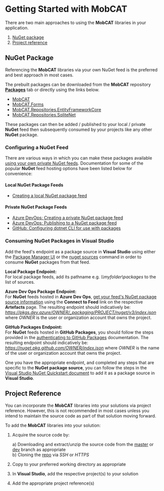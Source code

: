 # Getting Started with MobCAT
There are two main approaches to using the **MobCAT** libraries in your application.
1. [NuGet package](#nuget-package)
2. [Project reference](#project-reference)


## NuGet Package
Referencing the **MobCAT** libraries via your own NuGet feed is the preferred and best approach in most cases. 

The prebuilt packages can be downloaded from the **MobCAT** repository **[Packages](https://github.com/xamcat/mobcat-library/packages)** tab or directly using the links below.

- [MobCAT](https://github.com/xamcat/mobcat-library/packages/14497)
- [MobCAT.Forms](https://github.com/xamcat/mobcat-library/packages/14499)
- [MobCAT.Repositories.EntityFrameworkCore]()
- [MobCAT.Repositories.SqliteNet]()

These packages can then be added / published to your local / private **NuGet** feed then subsequently consumed by your projects like any other **NuGet** package.

### Configuring a NuGet Feed
There are various ways in which you can make these packages available [using your own private NuGet feeds](https://docs.microsoft.com/en-us/nuget/hosting-packages/overview). Documentation for some of the popular **NuGet** feed hosting options have been listed below for convenience: 

#### Local NuGet Package Feeds
- [Creating a local NuGet package feed](https://docs.microsoft.com/en-us/nuget/hosting-packages/local-feeds)  

#### Private NuGet Package Feeds
- [Azure DevOps: Creating a private NuGet package feed](https://docs.microsoft.com/en-gb/azure/devops/artifacts/get-started-nuget?view=azure-devops&tabs=new-nav#create-a-feed)
- [Azure DevOps: Publishing to a NuGet package feed](https://docs.microsoft.com/en-us/azure/devops/artifacts/nuget/publish?view=azure-devops)
- [GitHub: Configuring dotnet CLI for use with packages](https://help.github.com/en/github/managing-packages-with-github-packages/configuring-dotnet-cli-for-use-with-github-packages)

### Consuming NuGet Packages in Visual Studio
Add the feed's endpoint as a package source in **Visual Studio** using either the [Package Manager UI](https://docs.microsoft.com/en-us/nuget/consume-packages/install-use-packages-visual-studio#package-sources) or the [nuget sources](https://docs.microsoft.com/en-us/nuget/reference/cli-reference/cli-ref-sources) command in order to consume **NuGet** packages from that feed. 

**Local Package Endpoint:**  
For local package feeds, add its pathname e.g. *\\\\myfolder\\packages* to the list of sources.

**Azure Dev Ops Package Endpoint:**  
For **NuGet** feeds hosted in **Azure Dev Ops**, [get your feed's NuGet package source information](https://docs.microsoft.com/en-us/azure/devops/artifacts/nuget/consume?view=azure-devops#get-your-feeds-nuget-package-source-information) using the **Connect to Feed** link on the respective **Artefacts** page. The resulting endpoint should indicatively be: *https://pkgs.dev.azure/OWNER/_packaging/PROJECT/nuget/v3/index.json* where *OWNER* is the user or organization account that owns the project.

**GitHub Packages Endpoint:**  
For **NuGet** feeds hosted in **GitHub Packages**, you should follow the steps provided in the [authenticating to GitHub Packages](https://help.github.com/en/github/managing-packages-with-github-packages/configuring-dotnet-cli-for-use-with-github-packages#authenticating-to-github-packages) documentation. The resulting endpoint should indicatively be: *https://nuget.pkg.github.com/OWNER/index.json* where *OWNER* is the name of the user or organization account that owns the project.

One you have the appropriate endpoint, and completed any steps that are specific to the **NuGet package source**, you can follow the steps in the [Visual Studio NuGet Quickstart document](https://docs.microsoft.com/en-gb/azure/devops/artifacts/get-started-nuget?view=azure-devops&tabs=new-nav#consume-your-package-in-visual-studio) to add it as a package source in **Visual Studio**. 

## Project Reference
You can incorporate the **MobCAT** libraries into your solutions via project reference. However, this is not recommended in most cases unless you intend to maintain the source code as part of that solution moving forward. 

To add the **MobCAT** libraries into your solution:

1. Acquire the source code by:

    a) Downloading and extract/unzip the source code from the [master](https://github.com/xamcat/mobcat-library/archive/master.zip) or [dev](https://github.com/xamcat/mobcat-library/archive/dev.zip) branch as appropriate  
    b) Cloning the [repo](https://github.com/xamcat/mobcat-library) via *SSH* or *HTTPS* 

2. Copy to your preferred working directory as appropriate
3. In **Visual Studio**, add the respective project(s) to your solution
4. Add the appropriate project reference(s)